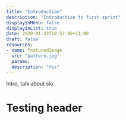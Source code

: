 ```yaml
---
title: "Introduction"
description: "Introduction to first sprint"
displayInMenu: false
displayInList: true
date: 2020-01-22T10:57:09+11:00
draft: false
resources:
- name: featuredImage
  src: "pattern.jpg"
  params:
  description: "Yes"
---
```

Intro, talk about slo
<h1> Testing header </h1>
